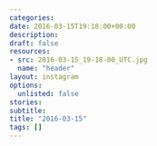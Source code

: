 ```yaml
---
categories:
date: 2016-03-15T19:18:00+00:00
description:
draft: false
resources:
- src: 2016-03-15_19-18-00_UTC.jpg
  name: "header"
layout: instagram
options:
  unlisted: false
stories:
subtitle:
title: "2016-03-15"
tags: []
---
```


 
